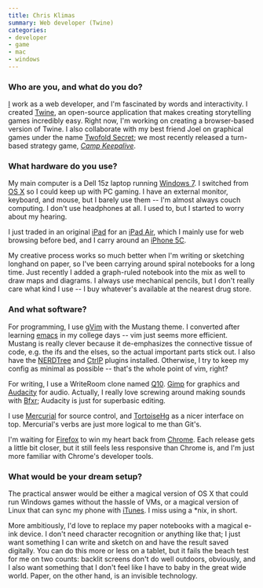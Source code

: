 ```yaml
---
title: Chris Klimas
summary: Web developer (Twine)
categories:
- developer
- game
- mac
- windows
---
```


### Who are you, and what do you do?

[I](http://chrisklimas.com/ "Chris' website.") work as a web developer, and I'm fascinated by words and interactivity. I created [Twine][], an open-source application that makes creating storytelling games incredibly easy. Right now, I'm working on creating a browser-based version of Twine. I also collaborate with my best friend Joel on graphical games under the name [Twofold Secret](http://twofoldsecret.com/ "The Twofold Secret website."); we most recently released a turn-based strategy game, _[Camp Keepalive][camp-keepalive]_.

### What hardware do you use?

My main computer is a Dell 15z laptop running [Windows 7][windows-7]. I switched from [OS X][macos] so I could keep up with PC gaming. I have an external monitor, keyboard, and mouse, but I barely use them -- I'm almost always couch computing. I don't use headphones at all. I used to, but I started to worry about my hearing.

I just traded in an original [iPad][] for an [iPad Air][ipad-air], which I mainly use for web browsing before bed, and I carry around an [iPhone 5C][iphone-5c].

My creative process works so much better when I'm writing or sketching longhand on paper, so I've been carrying around spiral notebooks for a long time. Just recently I added a graph-ruled notebook into the mix as well to draw maps and diagrams. I always use mechanical pencils, but I don't really care what kind I use -- I buy whatever's available at the nearest drug store.

### And what software?

For programming, I use [gVim][vim] with the Mustang theme. I converted after learning [emacs][] in my college days -- vim just seems more efficient. Mustang is really clever because it de-emphasizes the connective tissue of code, e.g. the ifs and the elses, so the actual important parts stick out. I also have the [NERDTree][the-nerd-tree] and [CtrlP][] plugins installed. Otherwise, I try to keep my config as minimal as possible -- that's the whole point of vim, right?

For writing, I use a WriteRoom clone named [Q10][]. [Gimp][] for graphics and [Audacity][] for audio. Actually, I really love screwing around making sounds with [Bfxr][]; Audacity is just for superbasic editing.

I use [Mercurial][] for source control, and [TortoiseHg][] as a nicer interface on top. Mercurial's verbs are just more logical to me than Git's.

I'm waiting for [Firefox][] to win my heart back from [Chrome][]. Each release gets a little bit closer, but it still feels less responsive than Chrome is, and I'm just more familiar with Chrome's developer tools.

### What would be your dream setup?

The practical answer would be either a magical version of OS X that could run Windows games without the hassle of VMs, or a magical version of Linux that can sync my phone with [iTunes][]. I miss using a *nix, in short.

More ambitiously, I'd love to replace my paper notebooks with a magical e-ink device. I don't need character recognition or anything like that; I just want something I can write and sketch on and have the result saved digitally. You can do this more or less on a tablet, but it fails the beach test for me on two counts: backlit screens don't do well outdoors, obviously, and I also want something that I don't feel like I have to baby in the great wide world. Paper, on the other hand, is an invisible technology.

[ipad-air]: https://en.wikipedia.org/wiki/IPad_Air "A tablet device."
[ipad]: https://www.apple.com/ipad/ "A tablet device."
[iphone-5c]: https://en.wikipedia.org/wiki/IPhone_5C "An iOS smartphone."
[audacity]: https://sourceforge.net/projects/audacity/ "An open-source, cross-platform audio editor."
[bfxr]: https://www.bfxr.net/ "An audio generator tool, often used for games."
[camp-keepalive]: http://twofoldsecret.com/campkeepalive/ "A turn-based camp horror video game."
[chrome]: https://www.google.com/intl/en/chrome/browser/ "A WebKit-based browser, where each tab runs in its own thread."
[ctrlp]: http://kien.github.io/ctrlp.vim/ "A vim plugin for fuzzy filename matching."
[emacs]: http://www.gnu.org/software/emacs/ "A free open-source text editor."
[firefox]: https://www.mozilla.org/en-US/firefox/new/ "A cross-platform open-source web browser."
[gimp]: https://www.gimp.org/ "An open-source image editor."
[itunes]: https://www.apple.com/itunes/ "A jukebox application and online store."
[macos]: https://en.wikipedia.org/wiki/MacOS "An operating system for Mac hardware."
[mercurial]: https://www.mercurial-scm.org/ "A version control system."
[q10]: http://www.baara.com/q10/ "A full-screen text editor for Windows."
[the-nerd-tree]: https://github.com/scrooloose/nerdtree "A vim plugin for browsing files and directories."
[tortoisehg]: https://tortoisehg.bitbucket.org/ "A Windows GUI/shell extension for Mecurial."
[twine]: http://twinery.org/ "A tool for creating non-linear stories."
[vim]: https://www.vim.org/ "A command-line text editor."
[windows-7]: https://en.wikipedia.org/wiki/Windows_7 "An operating system."
